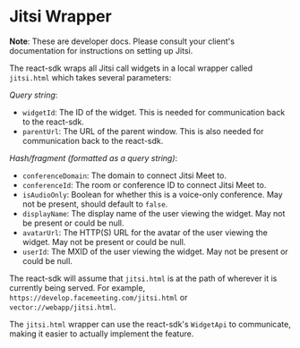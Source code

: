 # Jitsi Wrapper

**Note**: These are developer docs. Please consult your client's documentation for
instructions on setting up Jitsi.

The react-sdk wraps all Jitsi call widgets in a local wrapper called `jitsi.html`
which takes several parameters:

_Query string_:

-   `widgetId`: The ID of the widget. This is needed for communication back to the
    react-sdk.
-   `parentUrl`: The URL of the parent window. This is also needed for
    communication back to the react-sdk.

_Hash/fragment (formatted as a query string)_:

-   `conferenceDomain`: The domain to connect Jitsi Meet to.
-   `conferenceId`: The room or conference ID to connect Jitsi Meet to.
-   `isAudioOnly`: Boolean for whether this is a voice-only conference. May not
    be present, should default to `false`.
-   `displayName`: The display name of the user viewing the widget. May not
    be present or could be null.
-   `avatarUrl`: The HTTP(S) URL for the avatar of the user viewing the widget. May
    not be present or could be null.
-   `userId`: The MXID of the user viewing the widget. May not be present or could
    be null.

The react-sdk will assume that `jitsi.html` is at the path of wherever it is currently
being served. For example, `https://develop.facemeeting.com/jitsi.html` or `vector://webapp/jitsi.html`.

The `jitsi.html` wrapper can use the react-sdk's `WidgetApi` to communicate, making
it easier to actually implement the feature.
